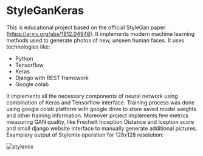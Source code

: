 

# StyleGanKeras

This is educational project based on the official StyleGan paper (https://arxiv.org/abs/1812.04948). It implements modern machine learning methods used to generate photos of new, unseen human faces.  It uses technologies like:
- Python
- Tensorflow
- Keras
- Django with REST framework
- Google colab
    
It implements all the necessary components of neural network using combination of Keras and Tensorflow interface. Training process was done using google colab platform with google drive to store saved model weights and other training information. Moreover project implements few metrics measuring GAN quality, like Frechett Inception Distance and Iception score and small django website interface to manually generate additional pictures. Examplary output of Stylemix operation for 128x128 resolution:

![stylemix](https://user-images.githubusercontent.com/14996195/100285812-d4a00980-2f71-11eb-9516-ecb842677787.png "StyleMix for generated 128x128 photos")
  
